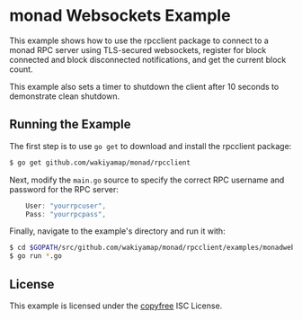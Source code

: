 monad Websockets Example
=======================

This example shows how to use the rpcclient package to connect to a monad RPC
server using TLS-secured websockets, register for block connected and block
disconnected notifications, and get the current block count.

This example also sets a timer to shutdown the client after 10 seconds to
demonstrate clean shutdown.

## Running the Example

The first step is to use `go get` to download and install the rpcclient package:

```bash
$ go get github.com/wakiyamap/monad/rpcclient
```

Next, modify the `main.go` source to specify the correct RPC username and
password for the RPC server:

```Go
	User: "yourrpcuser",
	Pass: "yourrpcpass",
```

Finally, navigate to the example's directory and run it with:

```bash
$ cd $GOPATH/src/github.com/wakiyamap/monad/rpcclient/examples/monadwebsockets
$ go run *.go
```

## License

This example is licensed under the [copyfree](http://copyfree.org) ISC License.
